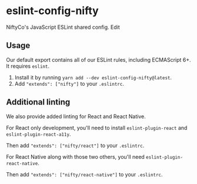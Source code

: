 # eslint-config-nifty

NiftyCo's JavaScript ESLint shared config. Edit

## Usage

Our default export contains all of our ESLint rules, including ECMAScript 6+. It requires `eslint`.

1. Install it by running `yarn add --dev eslint-config-nifty@latest`.
2. Add `"extends": ["nifty"]` to your `.eslintrc`.

## Additional linting

We also provide added linting for React and React Native.

For React only development, you'll need to install `eslint-plugin-react` and `eslint-plugin-react-a11y`.

Then add `"extends": ["nifty/react"]` to your `.eslintrc`.

For React Native along with those two others, you'll need `eslint-plugin-react-native`.

Then add `"extends": ["nifty/react-native"]` to your `.eslintrc`.
